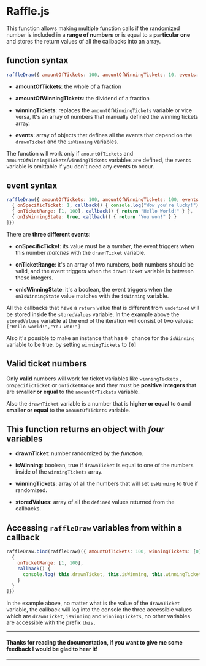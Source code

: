 # Raffle.js
This function allows making multiple function calls if the randomized number is included in a **range of numbers** or is equal to a **particular one** and stores the return values of all the callbacks into an array.

##  function syntax
```js
raffleDraw({ amountOfTickets: 100, amountOfWinningTickets: 10, events: [] })
```
* **amountOfTickets**: the whole of a fraction

* **amountOfWinningTickets**: the dividend of a fraction

* **winningTickets**: replaces the `amountOfWinningTickets` variable or vice versa, It's an array of numbers that manually defined the winning tickets array.

* **events**: array of objects that defines all the events that depend on the `drawnTicket` and the `isWinning` variables.

The function will work only if `amountOfTickets` and `amountOfWinningTickets`/`winningTickets` variables are defined, the `events` variable is omittable if you don't need any events to occur.
## event syntax
```js
raffleDraw({ amountOfTickets: 100, amountOfWinningTickets: 100, events: [
  { onSpecificTicket: 1, callback() { console.log("Wow you're lucky!") } },
  { onTicketRange: [1, 100], callback() { return "Hello World!" } },
  { onIsWinningState: true, callback() { return "You won!" } }
]})
```
There are **three different events**:
* **onSpecificTicket**: its value must be a *number*, the event triggers when this number *matches* with the `drawnTicket` variable.

* **onTicketRange**: it's an array of two numbers, both numbers should be valid, and the event triggers when the `drawnTicket` variable is between these integers.

* **onIsWinningState**: it's a boolean, the event triggers when the `onIsWinningState` value matches with the `isWinning` variable.

All the callbacks that have a `return` value that is different from `undefined` will be stored inside the `storedValues` variable. In the example above the `storedValues` variable at the end of the iteration will consist of two values: `["Hello world!","You won!"]`

Also it's possible to make an instance that has `0 ` chance for the `isWinning` variable to be true, by setting `winningTickets` to `[0]`

## Valid ticket numbers
Only **valid** numbers will work for ticket variables like `winningTickets` , `onSpecificTicket` or `onTicketRange`
and they must be **positive integers** that are **smaller or equal** to the `amountOfTickets` variable.

Also the `drawnTicket` variable is a number that is **higher or equal** to `0` and **smaller or equal** to the `amountOfTickets` variable.

## This function returns an object with *four* variables
*  **drawnTicket**: number randomized by the *function*.

* **isWinning**: boolean, true if `drawnTicket` is equal to one of the numbers inside of the `winningTickets` array.

* **winningTickets**: array of all the numbers that will set `isWinning` to true if randomized.

* **storedValues**: array of all the `defined` values returned from the callbacks.

## Accessing `raffleDraw` variables from within a callback
```js
raffleDraw.bind(raffleDraw)({ amountOfTickets: 100, winningTickets: [0], events: [
  { 
    onTicketRange: [1, 100], 
    callback() { 
      console.log( this.drawnTicket, this.isWinning, this.winningTickets );
    } 
  }
]})
```
In the example above, no matter what is the value of the `drawnTicket` variable, the callback will log into the console the three accessible values which are `drawnTicket`, `isWinning` and `winningTickets`, no other variables are accessible with the prefix `this.`

---
#### Thanks for reading the documentation, if you want to give me some feedback I would be glad to hear it!
---
